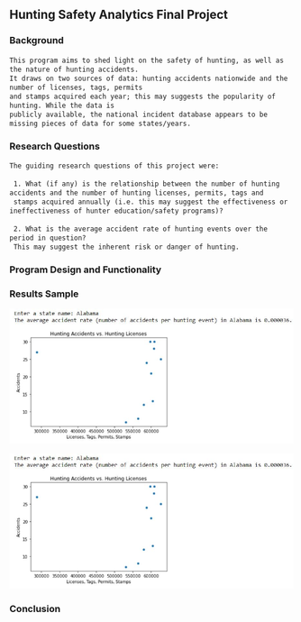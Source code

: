 ## Hunting Safety Analytics Final Project 

### Background 
    
    This program aims to shed light on the safety of hunting, as well as the nature of hunting accidents. 
    It draws on two sources of data: hunting accidents nationwide and the number of licenses, tags, permits 
    and stamps acquired each year; this may suggests the popularity of hunting. While the data is
    publicly available, the national incident database appears to be missing pieces of data for some states/years. 

### Research Questions

    The guiding research questions of this project were:
    
     1. What (if any) is the relationship between the number of hunting accidents and the number of hunting licenses, permits, tags and
     stamps acquired annually (i.e. this may suggest the effectiveness or ineffectiveness of hunter education/safety programs)?
    
     2. What is the average accident rate of hunting events over the period in question? 
     This may suggest the inherent risk or danger of hunting.

### Program Design and Functionality 




### Results Sample

![Hunting Graph.io](/Hunting_Analytics/Hunting_results.jpg "Scatter Plot")


![Hunting Graph2.io](/Hunting_Analytics/Hunting_results.jpg "Scatter Plot")

### Conclusion 
